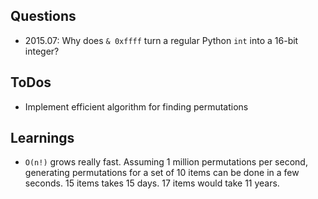 ## Questions

* 2015.07: Why does `& 0xffff` turn a regular Python `int` into a 16-bit integer?

## ToDos

* Implement efficient algorithm for finding permutations 

## Learnings

* `O(n!)` grows really fast. Assuming 1 million permutations per second, generating permutations for a set of 10 items can be done in a few seconds. 15 items takes 15 days. 17 items would take 11 years.  